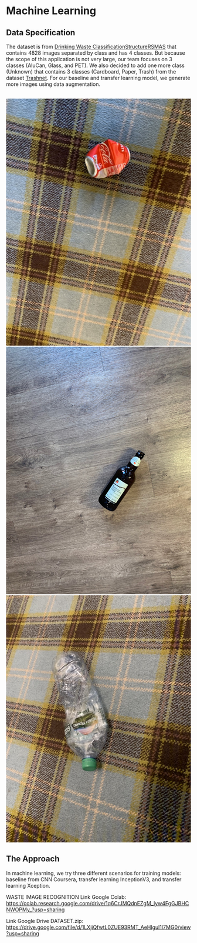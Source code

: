 # Machine Learning

## Data Specification

The dataset is from [Drinking Waste ClassificationStructureRSMAS](https://www.kaggle.com/datasets/arkadiyhacks/drinking-waste-classification) that contains 4828 images separated by class and has 4 classes. But because the scope of this application is not very large, our team focuses on 3 classes (AluCan, Glass, and PET). We also decided to add one more class (Unknown) that contains 3 classes (Cardboard, Paper, Trash) from the dataset [Trashnet](https://github.com/garythung/trashnet). For our baseline and transfer learning model, we generate more images using data augmentation.
<br>
<br>

<div>
  <img src="https://github.com/Team-Capstone-C23-PS207/Model-Dataset-ML/blob/main/DATASET/TRAIN/AluCan/AluCan1%2C000.jpg" alt="AluCan1,000" style="display: inline-block;">
  <img src="https://github.com/Team-Capstone-C23-PS207/Model-Dataset-ML/blob/main/DATASET/TRAIN/Glass/Glass1%2C001.JPG" alt="Glass1,001" style="display: inline-block;">
  <img src="https://github.com/Team-Capstone-C23-PS207/Model-Dataset-ML/blob/main/DATASET/TRAIN/PET/PET1%2C000.jpg" alt="PET1,000" style="display: inline-block;">
</div>

## The Approach

In machine learning, we try three different scenarios for training models: baseline from CNN Coursera, transfer learning InceptionV3, and transfer learning Xception.

WASTE IMAGE RECOGNITION
Link Google Colab: https://colab.research.google.com/drive/1q6CrJMQdnEZgM_lyw4FgGJBHCNWOPMy_?usp=sharing

Link Google Drive DATASET.zip: https://drive.google.com/file/d/1LXjiQfwtL0ZUE93RMT_AeHlgul1I7MG0/view?usp=sharing
